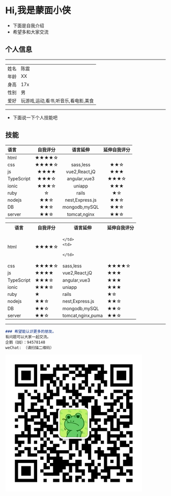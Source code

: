 # Hi,我是蒙面小侠

- 下面是自我介绍
- 希望多和大家交流
## 个人信息
---

<table>
  <tr>
    <td>
      姓名
    </td>
    <td>
      陈震
    </td>
  </tr>
  <tr>
    <td>
      年龄
    </td>
    <td>
      XX
    </td>
  </tr>
  <tr>
    <td>
      身高
    </td>
    <td>
      17x
    </td>
  </tr>
  <tr>
    <td>
      性别
    </td>
    <td>
      男
    </td>
  </tr>
  <tr>
    <td>
      爱好
    </td>
    <td>
      玩游戏,运动,看书,听音乐,看电影,美食
    </td>
  </tr>
</table>

---
- 下面说一下个人技能吧
## 技能
|  语言  |  自我评分  | 语言延伸|延伸自我评分|
| :----- | :--: |  :--: | :--:  |
| html |  ★★★★☆  | 
| css |  ★★★★☆  | sass,less|  ★★☆  |
| js |  ★★★★  | vue2,React,jQ|  ★★★ |
| TypeScript |  ★★★☆  | angular,vue3 | ★★★☆ |
| ionic | ★★★☆  | uniapp | ★★★ |
| ruby|  ☆  | rails | ★☆|
| nodejs | ★★☆ | nest,Express.js | ★★☆ |
| DB | ★★☆ | mongodb,mySQL | ★★☆ |
| server | ★★☆ | tomcat,nginx | ★★☆ |

<table>
  <tr>
    <th>
      语言
    </th>
    <th>
      自我评分
    </th>
    <th>
      语言延伸
    </th>
    <th>
      延伸自我评分
    </th>
  </tr>
    
  <tr>
    <td>
      html
    </td>
    <td>
       ★★★★☆
    </td>
    <td>
       
    </td>
    <td>
        
    </td>
  </tr>
  <tr>
    <td>
      css
    </td>
    <td>
       ★★★★☆
    </td>
    <td>
       sass,less
    </td>
    <td>
        ★★★★☆
    </td>
  </tr>
  <tr>
    <td>
      js
    </td>
    <td>
      ★★★★
    </td>
    <td>
       vue2,React,jQ
    </td>
    <td>
       ★★★
    </td>
  </tr>
  <tr>
    <td>
      TypeScript
    </td>
    <td>
      ★★★☆
    </td>
    <td>
       angular,vue3
    </td>
    <td>
       ★★★
    </td>
  </tr>
  <tr>
    <td>
      ionic
    </td>
    <td>
      ★★★☆
    </td>
    <td>
       uniapp
    </td>
    <td>
       ★★★
    </td>
  </tr>
  <tr>
    <td>
      ruby
    </td>
    <td>
      ★
    </td>
    <td>
       rails
    </td>
    <td>
       ★☆
    </td>
  </tr>
  <tr>
    <td>
      nodejs
    </td>
    <td>
      ★★☆
    </td>
    <td>
        nest,Express.js
    </td>
    <td>
       ★★☆
    </td>
  </tr>
  <tr>
    <td>
      DB
    </td>
    <td>
      ★★☆
    </td>
    <td>
         mongodb,mySQL
    </td>
    <td>
       ★★☆
    </td>
  </tr>
  <tr>
    <td>
      server
    </td>
    <td>
      ★★☆
    </td>
    <td>
        tomcat,nginx,puma
    </td>
    <td>
       ★★☆
    </td>
  </tr>
 
</table>


---

```markdown
### 希望能认识更多的朋友。
有问题可以大家一起交流。
企鹅（QQ）：94578148
weChat: （请扫描二维码）

```
![请扫描二维码](./20210820104005.jpg)

<!-- You can use the [editor on GitHub](https://github.com/Mengmianxiaoxia/mengmianxiaoxia.github.io/edit/main/README.md) to maintain and preview the content for your website in Markdown files.

Whenever you commit to this repository, GitHub Pages will run [Jekyll](https://jekyllrb.com/) to rebuild the pages in your site, from the content in your Markdown files.

### Markdown

Markdown is a lightweight and easy-to-use syntax for styling your writing. It includes conventions for

```markdown
Syntax highlighted code block

# Header 1

## Header 2

### Header 3

- Bulleted
- List

1. Numbered
2. List

**Bold** and _Italic_ and `Code` text

[Link](url) and ![Image](src)
```

For more details see [GitHub Flavored Markdown](https://guides.github.com/features/mastering-markdown/).

### Jekyll Themes

Your Pages site will use the layout and styles from the Jekyll theme you have selected in your [repository settings](https://github.com/Mengmianxiaoxia/mengmianxiaoxia.github.io/settings/pages). The name of this theme is saved in the Jekyll `_config.yml` configuration file.

### Support or Contact

Having trouble with Pages? Check out our [documentation](https://docs.github.com/categories/github-pages-basics/) or [contact support](https://support.github.com/contact) and we’ll help you sort it out. -->
